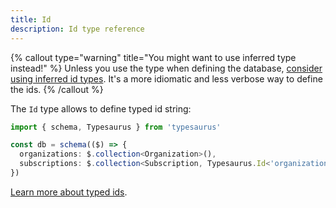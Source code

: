 ```yaml
---
title: Id
description: Id type reference
---
```


{% callout type="warning" title="You might want to use inferred type instead!" %}
Unless you use the type when defining the database, [consider using inferred id types](/docs/guides/type-safety#schema-types). It's a more idiomatic and less verbose way to define the ids.
{% /callout %}

The `Id` type allows to define typed id string:

```ts
import { schema, Typesaurus } from 'typesaurus'

const db = schema(($) => {
  organizations: $.collection<Organization>(),
  subscriptions: $.collection<Subscription, Typesaurus.Id<'organizations'>>()
})
```

[Learn more about typed ids](/docs/guides/type-safety#typed-ids).

